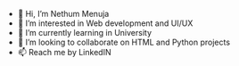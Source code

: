 - 👋 Hi, I’m Nethum Menuja
- 👀 I’m interested in Web development and UI/UX
- 🌱 I’m currently learning in University
- 💞️ I’m looking to collaborate on HTML and Python projects
- 📫 Reach me by LinkedIN 


<!---
NMenuX/NMenuX is a ✨ special ✨ repository because its `README.md` (this file) appears on your GitHub profile.
You can click the Preview link to take a look at your changes.
--->
